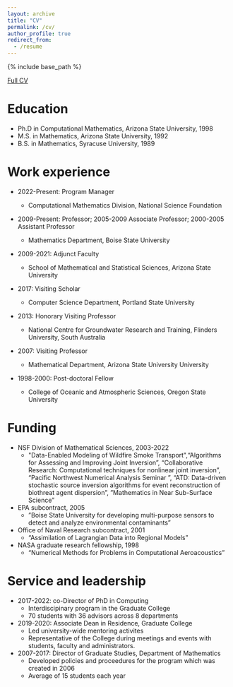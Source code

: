 ```yaml
---
layout: archive
title: "CV"
permalink: /cv/
author_profile: true
redirect_from:
  - /resume
---
```


{% include base_path %}

[Full CV](https://jodimead.github.io/files/vita20.pdf)

Education
======
* Ph.D in Computational Mathematics, Arizona State University, 1998
* M.S. in Mathematics, Arizona State University, 1992
* B.S. in Mathematics, Syracuse University, 1989

Work experience
======
* 2022-Present: Program Manager
  * Computational Mathematics Division, National Science Foundation
* 2009-Present: Professor; 2005-2009 Associate Professor; 2000-2005 Assistant Professor
  * Mathematics Department, Boise State University

* 2009-2021: Adjunct Faculty
  * School of Mathematical and Statistical Sciences, Arizona State University 
  
* 2017: Visiting Scholar
  * Computer Science Department, Portland State University
    
 * 2013: Honorary Visiting Professor
    * National Centre for Groundwater Research and Training, Flinders University, South Australia

  * 2007: Visiting Professor
    * Mathematical Department, Arizona State University University

 * 1998-2000: Post-doctoral Fellow
    * College of Oceanic and Atmospheric Sciences, Oregon State University 


Funding
======
* NSF Division of Mathematical Sciences, 2003-2022
  * "Data-Enabled Modeling of Wildfire Smoke Transport",“Algorithms for Assessing and Improving Joint Inversion”, “Collaborative Research: Computational techniques for nonlinear joint inversion”, “Pacific Northwest Numerical Analysis Seminar ”, “ATD: Data-driven stochastic source inversion algorithms for event reconstruction of biothreat agent dispersion”, ”Mathematics in Near Sub-Surface Science”
* EPA subcontract, 2005
  * ”Boise State University for developing multi-purpose sensors to detect and analyze environmental contaminants”
* Office of Naval Research subcontract, 2001
  * “Assimilation of Lagrangian Data into Regional Models”
* NASA graduate research fellowship, 1998
  * “Numerical Methods for Problems in Computational Aeroacoustics”
  
Service and leadership
======
* 2017-2022: co-Director of PhD in Computing
  * Interdiscipinary program in the Graduate College
  * 70 students with 36 advisors across 8 departments
* 2019-2020: Associate Dean in Residence, Graduate College
  * Led university-wide mentoring activites 
  * Representative of the College during meetings and events with students, faculty and administrators.
* 2007-2017:  Director of Graduate Studies, Department of Mathematics
  * Developed policies and proceedures for the program which was created in 2006
  * Average of 15 students each year
